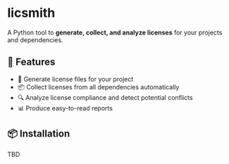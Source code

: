 # licsmith
A Python tool to **generate, collect, and analyze licenses** for your projects and dependencies.

## 🚀 Features
- 📝 Generate license files for your project
- 📦 Collect licenses from all dependencies automatically
- 🔍 Analyze license compliance and detect potential conflicts
- 📊 Produce easy-to-read reports

## 📦 Installation
TBD

